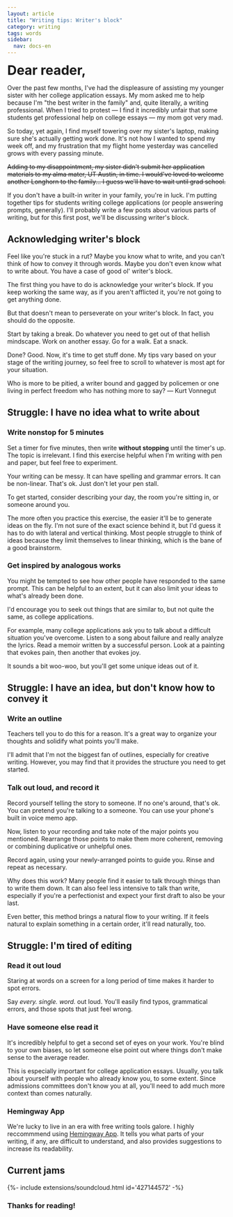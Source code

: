 ```yaml
---
layout: article
title: "Writing tips: Writer's block"
category: writing
tags: words
sidebar:
  nav: docs-en
---
```


<div style="font-size: 30px"><b>Dear reader,</b></div>

Over the past few months, I've had the displeasure of assisting my younger sister with her college application essays. My mom asked me to help because I'm "the best writer in the family" and, quite literally, a writing professional. When I tried to protest — I find it incredibly unfair that some students get professional help on college essays — my mom got very mad. 

So today, yet again, I find myself towering over my sister's laptop, making sure she's actually getting work done. It's not how I wanted to spend my week off, and my frustration that my flight home yesterday was cancelled grows with every passing minute.

~~Adding to my disappointment, my sister didn't submit her application materials to my alma mater, UT Austin, in time. I would've loved to welcome another Longhorn to the family... I guess we'll have to wait until grad school.~~

If you don't have a built-in writer in your family, you're in luck. I'm putting together tips for students writing college applications (or people answering prompts, generally). I'll probably write a few posts about various parts of writing, but for this first post, we'll be discussing writer's block.

## Acknowledging writer's block
Feel like you're stuck in a rut? Maybe you know what to write, and you can't think of how to convey it through words. Maybe you don't even know what to write about. You have a case of good ol' writer's block.

The first thing you have to do is acknowledge your writer's block. If you keep working the same way, as if you aren't afflicted it, you're not going to get anything done.

But that doesn't mean to perseverate on your writer's block. In fact, you should do the opposite.

Start by taking a break. Do whatever you need to get out of that hellish mindscape. Work on another essay. Go for a walk. Eat a snack. 

Done? Good. Now, it's time to get stuff done. My tips vary based on your stage of the writing journey, so feel free to scroll to whatever is most apt for your situation. 

<div class="callout">
  <div class="callout__content">
    <p>Who is more to be pitied, a writer bound and gagged by policemen or one living in perfect freedom who has nothing more to say? ― Kurt Vonnegut</p>
  </div>
</div>

## Struggle: I have no idea what to write about

### Write nonstop for 5 minutes

Set a timer for five minutes, then write **without stopping** until the timer's up. The topic is irrelevant. I find this exercise helpful when I'm writing with pen and paper, but feel free to experiment.

Your writing can be messy. It can have spelling and grammar errors. It can be non-linear. That's ok. Just don't let your pen stall.

To get started, consider describing your day, the room you're sitting in, or someone around you.

The more often you practice this exercise, the easier it'll be to generate ideas on the fly. I'm not sure of the exact science behind it, but I'd guess it has to do with lateral and vertical thinking. Most people struggle to think of ideas because they limit themselves to linear thinking, which is the bane of a good brainstorm.

### Get inspired by analogous works

You might be tempted to see how other people have responded to the same prompt. This can be helpful to an extent, but it can also limit your ideas to what's already been done.

I'd encourage you to seek out things that are similar to, but not quite the same, as college applications.

For example, many college applications ask you to talk about a difficult situation you've overcome. Listen to a song about failure and really analyze the lyrics. Read a memoir written by a successful person. Look at a painting that evokes pain, then another that evokes joy.

It sounds a bit woo-woo, but you'll get some unique ideas out of it.

## Struggle: I have an idea, but don't know how to convey it
### Write an outline

Teachers tell you to do this for a reason. It's a great way to organize your thoughts and solidify what points you'll make.

I'll admit that I'm not the biggest fan of outlines, especially for creative writing. However, you may find that it provides the structure you need to get started.

### Talk out loud, and record it

Record yourself telling the story to someone. If no one's around, that's ok. You can pretend you're talking to a someone. You can use your phone's built in voice memo app.

Now, listen to your recording and take note of the major points you mentioned. Rearrange those points to make them more coherent, removing or combining duplicative or unhelpful ones.

Record again, using your newly-arranged points to guide you. Rinse and repeat as necessary.

Why does this work? Many people find it easier to talk through things than to write them down. It can also feel less intensive to talk than write, especially if you're a perfectionist and expect your first draft to also be your last.

Even better, this method brings a natural flow to your writing. If it feels natural to explain something in a certain order, it'll read naturally, too. 

## Struggle: I'm tired of editing
### Read it out loud

Staring at words on a screen for a long period of time makes it harder to spot errors.

Say *every. single. word.* out loud. You'll easily find typos, grammatical errors, and those spots that just feel wrong.

### Have someone else read it

It's incredibly helpful to get a second set of eyes on your work. You're blind to your own biases, so let someone else point out where things don't make sense to the average reader. 

This is especially important for college application essays. Usually, you talk about yourself with people who already know you, to some extent. Since admissions committees don't know you at all, you'll need to add much more context than comes naturally.  

### Hemingway App

We're lucky to live in an era with free writing tools galore. I highly reccommmend using [Hemingway App](https://hemingwayapp.com/). It tells you what parts of your writing, if any, are difficult to understand, and also provides suggestions to increase its readability. 

## Current jams
<div>{%- include extensions/soundcloud.html id='427144572' -%}</div>


### Thanks for reading!
